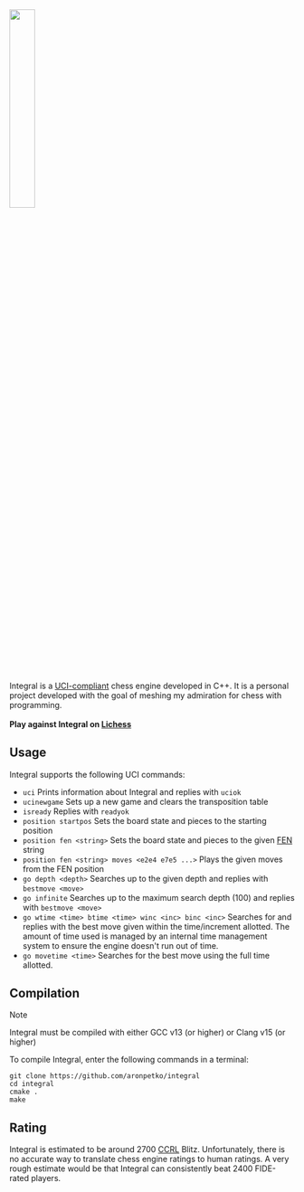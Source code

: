 ## <img src="https://i.imgur.com/Py8am6G.png" width="30%" height="30%"/>
Integral is a [UCI-compliant](https://en.wikipedia.org/wiki/Universal_Chess_Interface) chess engine developed in C++. It is a personal project developed with the goal of meshing my admiration for chess with programming. \
\
**Play against Integral on [Lichess](https://lichess.org/@/IntegralBot)**

## Usage
Integral supports the following UCI commands:
- `uci` Prints information about Integral and replies with `uciok`
- `ucinewgame` Sets up a new game and clears the transposition table
- `isready` Replies with `readyok`
- `position startpos` Sets the board state and pieces to the starting position
- `position fen <string>` Sets the board state and pieces to the given [FEN](https://en.wikipedia.org/wiki/Forsyth%E2%80%93Edwards_Notation) string
- `position fen <string> moves <e2e4 e7e5 ...>` Plays the given moves from the FEN position
- `go depth <depth>` Searches up to the given depth and replies with `bestmove <move>`
- `go infinite` Searches up to the maximum search depth (100) and replies with `bestmove <move>`
- `go wtime <time> btime <time> winc <inc> binc <inc>` Searches for and replies with the best move given within the time/increment allotted. The amount of time used is managed by an internal time management system to ensure the engine doesn't run out of time.
- `go movetime <time>` Searches for the best move using the full time allotted.

## Compilation
> [!NOTE]  
> Integral must be compiled with either GCC v13 (or higher) or Clang v15 (or higher)

To compile Integral, enter the following commands in a terminal:
```shell
git clone https://github.com/aronpetko/integral
cd integral
cmake .
make
```

## Rating
Integral is estimated to be around 2700 [CCRL](https://www.computerchess.org.uk/ccrl/) Blitz. Unfortunately, there is no accurate way to translate chess engine ratings to human ratings. A very rough estimate would be that Integral can consistently beat 2400 FIDE-rated players.